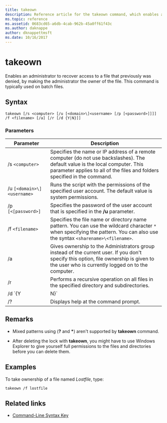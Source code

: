 ```yaml
---
title: takeown
description: Reference article for the takeown command, which enables an administrator to recover access to a file that was previously denied.
ms.topic: reference
ms.assetid: 0683cd65-a6db-4cab-962b-45a0ff61f43c
ms.author: daknappe
author: dknappettmsft
ms.date: 10/16/2017
---
```


# takeown

Enables an administrator to recover access to a file that previously was denied, by making the administrator the owner of the file. This command is typically used on batch files.

## Syntax

```
takeown [/s <computer> [/u [<domain>\]<username> [/p [<password>]]]] /f <filename> [/a] [/r [/d {Y|N}]]
```

### Parameters

| Parameter | Description |
|--|--|
| /s `<computer>` | Specifies the name or IP address of a remote computer (do not use backslashes). The default value is the local computer. This parameter applies to all of the files and folders specified in the command. |
| /u `[<domain>\]<username>` | Runs the script with the permissions of the specified user account. The default value is system permissions. |
| /p `[<[password>]` | Specifies the password of the user account that is specified in the **/u** parameter. |
| /f `<filename>` | Specifies the file name or directory name pattern. You can use the wildcard character `*` when specifying the pattern. You can also use the syntax `<sharename>\<filename>`. |
| /a | Gives ownership to the Administrators group instead of the current user. If you don't specify this option, file ownership is given to the user who is currently logged on to the computer. |
| /r | Performs a recursive operation on all files in the specified directory and subdirectories. |
| /d `{Y | N}` | Suppresses the confirmation prompt that is displayed when the current user does not have the **List Folder** permission on a specified directory, and instead uses the specified default value. Valid values for the **/d** option are:<ul><li>**Y** - Take ownership of the directory.</li><li>**N** - Skip the directory.<p>**NOTE**<br>You must use this option in conjunction with the **/r** option.</li></ul> |
| /? | Displays help at the command prompt. |

## Remarks

- Mixed patterns using (**?** and **&#42;**) aren't supported by **takeown** command.

- After deleting the lock with **takeown**, you might have to use Windows Explorer to give yourself full permissions to the files and directories before you can delete them.

## Examples

To take ownership of a file named *Lostfile*, type:

```
takeown /f lostfile
```

## Related links

- [Command-Line Syntax Key](command-line-syntax-key.md)
